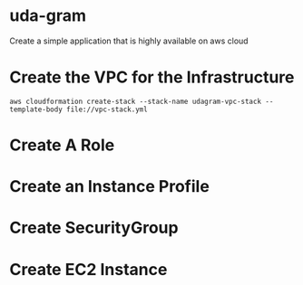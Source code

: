 # uda-gram

Create a simple application that is highly available on aws cloud

# Create the VPC for the Infrastructure

```
aws cloudformation create-stack --stack-name udagram-vpc-stack --template-body file://vpc-stack.yml

```

# Create A Role

# Create an Instance Profile

# Create SecurityGroup

# Create EC2 Instance

